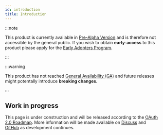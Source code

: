 ```yaml
---
id: introduction
title: Introduction
---
```


:::note

This product is currently available in [Pre-Alpha Version](developers/release-lifecycles) and is therefore not accessible by the general public. If you wish to obtain **early-access** to this product please apply for the [Early Adopters Program](developers/early-adopters-program).

:::

:::warning

This product has not reached [General Availability (GA)](developers/release-lifecycles) and future releases might potentally introduce **breaking changes**.

:::

## Work in progress

This page is under construction and will be released according to the [OAuth 2.0 Roadmap](oauth2/roadmap). More information will be made available on [Discuss](https://discuss.animeshon.com) and [GitHub](https://github.com/animeshon) as development continues.

